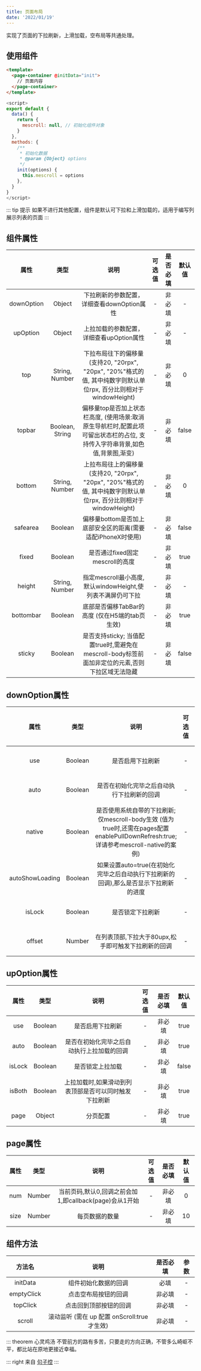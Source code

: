 ```yaml
---
title: 页面布局
date: '2022/01/19'
---
```


实现了页面的下拉刷新，上滑加载，空布局等共通处理。

##  使用组件


``` html
<template>
  <page-container @initData="init">
    // 页面内容
  </page-container>
</template>
```

``` js
<script>
export default {
  data() {
    return {
      mescroll: null, // 初始化组件对象
    }
  },
  methods: {
    /**
     * 初始化数据
     * @param {Object} options
     */
    init(options) {
      this.mescroll = options
    },
  }
}
</script>
```

::: tip 提示
如果不进行其他配置，组件是默认可下拉和上滑加载的，适用于编写列展示列表的页面
:::

## 组件属性

| 属性   |  类型 |   说明   | 可选值 | 是否必填 | 默认值  |
|:------:|:----:|:-------:| :-----: | :-----:  | :-----:  |
| downOption | Object | 下拉刷新的参数配置，详细查看downOption属性 | - | 非必填 | - |
| upOption | Object | 上拉加载的参数配置，详细查看upOption属性 | - | 非必填 | - |
| top | String, Number | 下拉布局往下的偏移量 (支持20, "20rpx", "20px", "20%"格式的值, 其中纯数字则默认单位rpx, 百分比则相对于windowHeight) | - | 非必填 | 0 |
| topbar | Boolean, String | 偏移量top是否加上状态栏高度, (使用场景:取消原生导航栏时,配置此项可留出状态栏的占位, 支持传入字符串背景,如色值,背景图,渐变) | - | 非必填 | false |
| bottom | String, Number | 上拉布局往上的偏移量 (支持20, "20rpx", "20px", "20%"格式的值, 其中纯数字则默认单位rpx, 百分比则相对于windowHeight) | - | 非必填 | 0 |
| safearea | Boolean | 偏移量bottom是否加上底部安全区的距离(需要适配iPhoneX时使用) | - | 非必填 | false |
| fixed | Boolean | 是否通过fixed固定mescroll的高度 | - | 非必填 | true |
| height | String, Number | 指定mescroll最小高度,默认windowHeight,使列表不满屏仍可下拉 | - | 非必填 | - |
| bottombar | Boolean | 底部是否偏移TabBar的高度 (仅在H5端的tab页生效) | - | 非必填 | true |
| sticky | Boolean | 是否支持sticky; 当值配置true时,需避免在mescroll-body标签前面加非定位的元素,否则下拉区域无法隐藏 | - | 非必填 | false |


## downOption属性

| 属性   |  类型 |   说明   | 可选值 | 是否必填 | 默认值  |
|:------:|:----:|:-------:| :-----: | :-----:  | :-----:  |
| use | Boolean | 是否启用下拉刷新 | - | 非必填 | true |
| auto | Boolean | 是否在初始化完毕之后自动执行下拉刷新的回调 | - | 非必填 | true |
| native | Boolean | 是否使用系统自带的下拉刷新; 仅mescroll-body生效 (值为true时,还需在pages配置enablePullDownRefresh:true;详请参考mescroll-native的案例) | - | 非必填 | false |
| autoShowLoading | Boolean | 如果设置auto=true(在初始化完毕之后自动执行下拉刷新的回调),那么是否显示下拉刷新的进度 | - | 非必填 | false |
| isLock | Boolean | 是否锁定下拉刷新 | - | 非必填 | false |
| offset | Number | 在列表顶部,下拉大于80upx,松手即可触发下拉刷新的回调 | - | 非必填 | 80 |



## upOption属性

| 属性   |  类型 |   说明   | 可选值 | 是否必填 | 默认值  |
|:------:|:----:|:-------:| :-----: | :-----:  | :-----:  |
| use | Boolean | 是否启用下拉刷新 | - | 非必填 | true |
| auto | Boolean | 是否在初始化完毕之后自动执行上拉加载的回调 | - | 非必填 | true |
| isLock | Boolean | 是否锁定上拉加载 | - | 非必填 | false |
| isBoth | Boolean | 上拉加载时,如果滑动到列表顶部是否可以同时触发下拉刷新 | - | 非必填 | true |
| page | Object | 分页配置 | - | 非必填 | true |

## page属性

| 属性   |  类型 |   说明   | 可选值 | 是否必填 | 默认值  |
|:------:|:----:|:-------:| :-----: | :-----:  | :-----:  |
|num| Number | 当前页码,默认0,回调之前会加1,即callback(page)会从1开始 | - | 非必填  | 0 |
|size| Number | 每页数据的数量 | - | 非必填  | 10 |


## 组件方法

| 方法名  |   说明 |  是否必填  | 参数 |
|:------:|:----:|:-------:|:-------:|
| initData | 组件初始化数据的回调 | 必填 | - |
| emptyClick | 点击空布局按钮的回调 | 非必填 | - |
| topClick | 点击回到顶部按钮的回调 | 非必填 | - |
| scroll | 滚动监听 (需在 up 配置 onScroll:true 才生效) | 非必填 | - |


::: theorem 心灵鸡汤
不管前方的路有多苦，只要走的方向正确，不管多么崎岖不平，都比站在原地更接近幸福。  

::: right
来自 [句子控](https://www.juzikong.com/tags/%E5%8A%B1%E5%BF%97)
:::